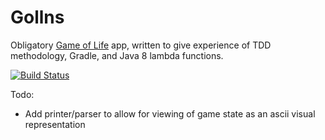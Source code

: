 Gollns
======
Obligatory [Game of Life](http://en.wikipedia.org/wiki/Conway's_Game_of_Life) app, written to give experience of TDD methodology, Gradle, and Java 8 lambda functions.

[![Build Status](https://travis-ci.org/Slakah/gollns.svg?branch=master)](https://travis-ci.org/Slakah/gollns)

Todo:
* Add printer/parser to allow for viewing of game state as an ascii visual representation

